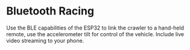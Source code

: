 # Bluetooth Racing

Use the BLE capabilities of the ESP32 to link the crawler to a
hand-held remote, use the accelerometer tilt for control of the
vehicle. Include live video streaming to your phone.


